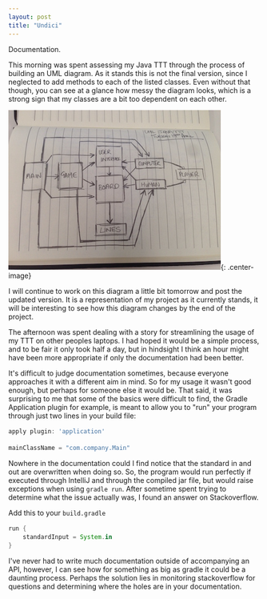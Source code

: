 ```yaml
---
layout: post
title: "Undici"
---
```


Documentation.

This morning was spent assessing my Java TTT through the process of building
an UML diagram. As it stands this is not the final version, since I neglected
to add methods to each of the listed classes. Even without that though, you can
see at a glance how messy the diagram looks, which is a strong sign that my
classes are a bit too dependent on each other. 

![UML Diagram](/images/uml_diagram.jpg "UML Diagram"){: .center-image}

I will continue to work on this diagram a little bit tomorrow and post the
updated version. It is a representation of my project as it currently stands,
it will be interesting to see how this diagram changes by the end of the
project. 

The afternoon was spent dealing with a story for streamlining the usage of my
TTT on other peoples laptops. I had hoped it would be a simple process, and to
be fair it only took half a day, but in hindsight I think an hour might have
been more appropriate if only the documentation had been better. 

It's difficult to judge documentation sometimes, because everyone approaches it
with a different aim in mind. So for my usage it wasn't good enough, but
perhaps for someone else it would be. That said, it was surprising to me that
some of the basics were difficult to find, the Gradle Application plugin for
example, is meant to allow you to "run" your program through just two lines in
your build file:

```groovy
apply plugin: 'application'

mainClassName = "com.company.Main"
```

Nowhere in the documentation could I find notice that the standard in and out
are overwritten when doing so. So, the program would run perfectly if executed
through IntelliJ and through the compiled jar file, but would raise exceptions
when using `gradle run`. After sometime spent trying to determine what the
issue actually was, I found an answer on Stackoverflow. 

Add this to your `build.gradle`

```groovy
run {
    standardInput = System.in
}
```

I've never had to write much documentation outside of accompanying an API,
however, I can see how for something as big as gradle it could be a daunting
process. Perhaps the solution lies in monitoring stackoverflow for questions
and determining where the holes are in your documentation. 


